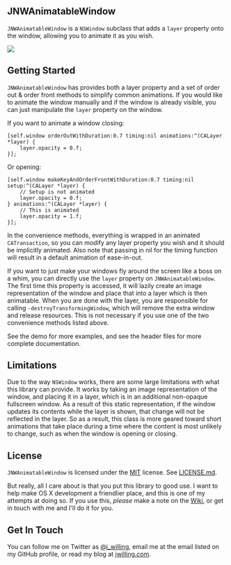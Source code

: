 ## JNWAnimatableWindow ##
`JNWAnimatableWindow` is a `NSWindow` subclass that adds a `layer` property onto the window, allowing you to animate it as you wish.

![](http://appjon.com/assets/github/JNWAnimatableWindow.gif)

## Getting Started ##

`JNWAnimatableWindow` has provides both a layer property and a set of order out & order front methods to simplify common animations. If you would like to animate the window manually and if the window is already visible, you can just manipulate the `layer` property on the window.

If you want to animate a window closing:

``` objc
[self.window orderOutWithDuration:0.7 timing:nil animations:^(CALayer *layer) {
	layer.opacity = 0.f;
}];
```
Or opening:

``` objc
[self.window makeKeyAndOrderFrontWithDuration:0.7 timing:nil setup:^(CALayer *layer) {
	// Setup is not animated
	layer.opacity = 0.f;
} animations:^(CALayer *layer) {
	// This is animated
	layer.opacity = 1.f;
}];
```

In the convenience methods, everything is wrapped in an animated `CATransaction`, so you can modify any layer property you wish and it should be implicitly animated. Also note that passing in nil for the timing function will result in a default animation of ease-in-out.

If you want to just make your windows fly around the screen like a boss on a whim, you can directly use the `layer` property on `JNWAnimatableWindow`. The first time this property is accessed, it will lazily create an image representation of the window and place that into a layer which is then animatable. When you are done with the layer, you are responsible for calling `-destroyTransformingWindow`, which will remove the extra window and release resources. This is not necessary if you use one of the two convenience methods listed above.

See the demo for more examples, and see the header files for more complete documentation.

## Limitations ##
Due to the way `NSWindow` works, there are some large limitations with what this library can provide. It works by taking an image representation of the window, and placing it in a layer, which is in an additional non-opaque fullscreen window. As a result of this static representation, if the window updates its contents while the layer is shown, that change will not be reflected in the layer. So as a result, this class is more geared toward short animations that take place during a time where the content is most unlikely to change, such as when the window is opening or closing.


## License ##
`JNWAnimatableWindow` is licensed under the [MIT](http://opensource.org/licenses/MIT) license. See [LICENSE.md](https://github.com/jwilling/JNWAnimatableWindow/blob/master/LICENSE.md).

But really, all I care about is that you put this library to good use. I want to help make OS X development a friendlier place, and this is one of my attempts at doing so. If you use this, *please* make a note on the [Wiki](https://github.com/jwilling/JNWAnimatableWindow/wiki/JNWAnimatableWindow-in-use.), or get in touch with me and I'll do it for you.

## Get In Touch ##
You can follow me on Twitter as [@j_willing](http://twitter.com/j_willing), email me at the email listed on my GitHub profile, or read my blog at [jwilling.com](http://www.jwilling.com).
